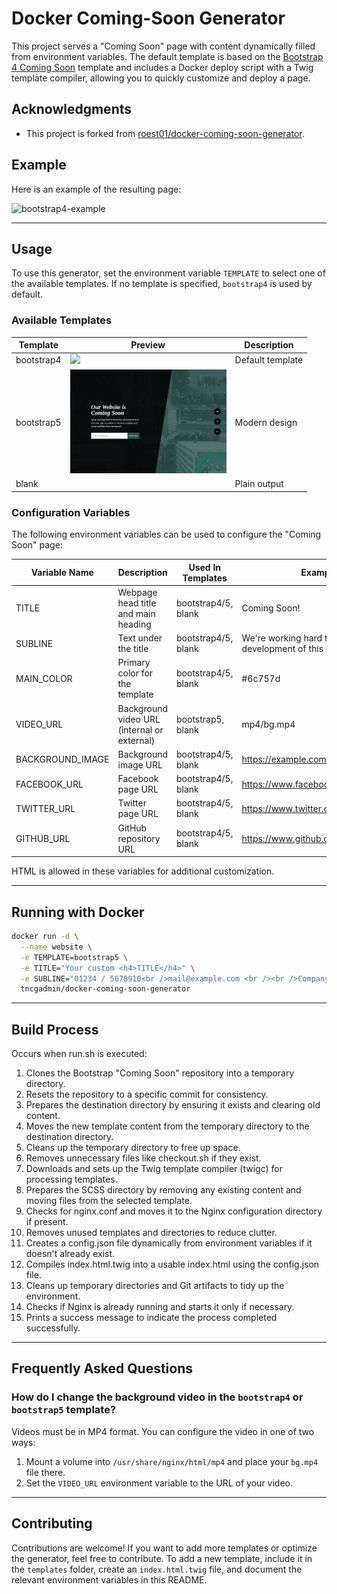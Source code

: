 
# Docker Coming-Soon Generator

This project serves a "Coming Soon" page with content dynamically filled from environment variables. The default template is based on the [Bootstrap 4 Coming Soon](https://github.com/BlackrockDigital/startbootstrap-coming-soon) template and includes a Docker deploy script with a Twig template compiler, allowing you to quickly customize and deploy a page.

## Acknowledgments
- This project is forked from [roest01/docker-coming-soon-generator](https://github.com/roest01/docker-coming-soon-generator).

## Example
Here is an example of the resulting page:

![bootstrap4-example](https://raw.githubusercontent.com/TNCG-Admin/docker-coming-soon-generator/refs/heads/main/templates/bootstrap4/example.png)

---

## Usage

To use this generator, set the environment variable `TEMPLATE` to select one of the available templates. If no template is specified, `bootstrap4` is used by default.

### Available Templates

| Template   | Preview                                                                                                                                | Description       |
|------------|----------------------------------------------------------------------------------------------------------------------------------------|-------------------|
| bootstrap4 | <img src="https://raw.githubusercontent.com/TNCG-Admin/docker-coming-soon-generator/refs/heads/main/templates/bootstrap4/example.png" width="250"> | Default template  |
| bootstrap5 | <img src="https://raw.githubusercontent.com/TNCG-Admin/docker-coming-soon-generator/refs/heads/main/templates/bootstrap5/example.png" width="250"> | Modern design     |
| blank      |                                                                                                                                        | Plain output      |

### Configuration Variables
The following environment variables can be used to configure the "Coming Soon" page:

| Variable Name   | Description                                   | Used In Templates   | Example                                                                 |
|-----------------|-----------------------------------------------|---------------------|-------------------------------------------------------------------------|
| TITLE           | Webpage head title and main heading          | bootstrap4/5, blank | Coming Soon!                                                           |
| SUBLINE         | Text under the title                         | bootstrap4/5, blank | We're working hard to finish the development of this site!             |
| MAIN_COLOR      | Primary color for the template               | bootstrap4/5, blank | #6c757d                                                                |
| VIDEO_URL       | Background video URL (internal or external)  | bootstrap5, blank   | mp4/bg.mp4                                                             |
| BACKGROUND_IMAGE| Background image URL                         | bootstrap4/5, blank | https://example.com/image.jpg                                          |
| FACEBOOK_URL    | Facebook page URL                            | bootstrap4/5, blank | https://www.facebook.com/yourPage                                      |
| TWITTER_URL     | Twitter page URL                             | bootstrap4/5, blank | https://www.twitter.com/yourPage                                       |
| GITHUB_URL      | GitHub repository URL                        | bootstrap4/5, blank | https://www.github.com/yourRepo                                        |

HTML is allowed in these variables for additional customization.

---

## Running with Docker
```bash
docker run -d \
  --name website \
  -e TEMPLATE=bootstrap5 \
  -e TITLE="Your custom <h4>TITLE</h4>" \
  -e SUBLINE="01234 / 5678910<br />mail@example.com <br /><br />Company: example <br />Your Name <br />Your Address. 00 <br />00000 Country" \
  tncgadmin/docker-coming-soon-generator
```

---

## Build Process
Occurs when run.sh is executed:
1. Clones the Bootstrap "Coming Soon" repository into a temporary directory.
2. Resets the repository to a specific commit for consistency.
3. Prepares the destination directory by ensuring it exists and clearing old content.
4. Moves the new template content from the temporary directory to the destination directory.
5. Cleans up the temporary directory to free up space.
6. Removes unnecessary files like checkout.sh if they exist.
7. Downloads and sets up the Twig template compiler (twigc) for processing templates.
8. Prepares the SCSS directory by removing any existing content and moving files from the selected template.
9. Checks for nginx.conf and moves it to the Nginx configuration directory if present.
10. Removes unused templates and directories to reduce clutter.
11. Creates a config.json file dynamically from environment variables if it doesn't already exist.
12. Compiles index.html.twig into a usable index.html using the config.json file.
13. Cleans up temporary directories and Git artifacts to tidy up the environment.
14. Checks if Nginx is already running and starts it only if necessary.
15. Prints a success message to indicate the process completed successfully.

---

## Frequently Asked Questions

### How do I change the background video in the `bootstrap4` or `bootstrap5` template?
Videos must be in MP4 format. You can configure the video in one of two ways:
1. Mount a volume into `/usr/share/nginx/html/mp4` and place your `bg.mp4` file there.
2. Set the `VIDEO_URL` environment variable to the URL of your video.

---

## Contributing
Contributions are welcome! If you want to add more templates or optimize the generator, feel free to contribute. To add a new template, include it in the `templates` folder, create an `index.html.twig` file, and document the relevant environment variables in this README.


